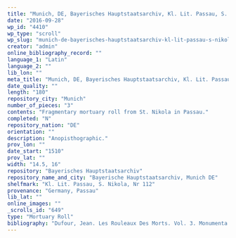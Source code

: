 ```yaml
---
title: "Munich, DE, Bayerisches Hauptstaatsarchiv, Kl. Lit. Passau, S. Nikola, Nr 112"
date: "2016-09-28"
wp_id: "4410"
wp_type: "scroll"
wp_slug: "munich-de-bayerisches-hauptstaatsarchiv-kl-lit-passau-s-nikola-nr-112"
creator: "admin"
online_bibliography_record: ""
language_1: "Latin"
language_2: ""
lib_lon: ""
meta_title: "Munich, DE, Bayerisches Hauptstaatsarchiv, Kl. Lit. Passau, S. Nikola, Nr 112"
date_quality: ""
length: "180"
repository_city: "Munich"
number_of_pieces: "3"
contents: "Fragmentary mortuary roll from St. Nikola in Passau."
completed: "N"
repository_nation: "DE"
orientation: ""
description: "Anopisthographic."
prov_lon: ""
date_start: "1510"
prov_lat: ""
width: "14.5, 16"
repository: "Bayerisches Hauptstaatsarchiv"
repository_name_and_city: "Bayerische Hauptstaatsarchiv, Munich DE"
shelfmark: "Kl. Lit. Passau, S. Nikola, Nr 112"
provenance: "Germany, Passau"
lib_lat: ""
online_images: ""
_scrolls_id: "649"
type: "Mortuary Roll"
bibliography: "Dufour, Jean. Les Rouleaux Des Morts. Vol. 3. Monumenta Palaeographica Medii Aevi. Series Gallica. Turnhout: Brepols, 2009, no. 428."
---
```



